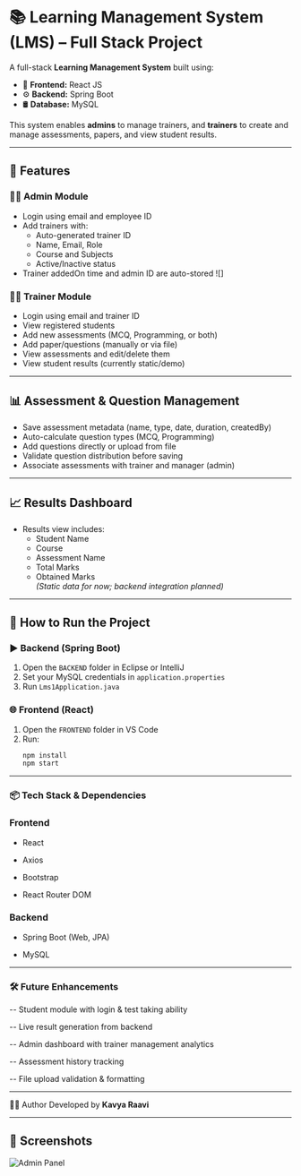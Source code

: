 # 📚 Learning Management System (LMS) – Full Stack Project

A full-stack **Learning Management System** built using:

- 🎨 **Frontend:** React JS  
- ⚙️ **Backend:** Spring Boot  
- 🛢️ **Database:** MySQL  

This system enables **admins** to manage trainers, and **trainers** to create and manage assessments, papers, and view student results.

---

## 🚀 Features

### 👨‍💼 Admin Module
- Login using email and employee ID
- Add trainers with:
  - Auto-generated trainer ID
  - Name, Email, Role
  - Course and Subjects
  - Active/Inactive status
- Trainer addedOn time and admin ID are auto-stored
  ![]

### 👩‍🏫 Trainer Module
- Login using email and trainer ID
- View registered students
- Add new assessments (MCQ, Programming, or both)
- Add paper/questions (manually or via file)
- View assessments and edit/delete them
- View student results (currently static/demo)

---

## 📊 Assessment & Question Management

- Save assessment metadata (name, type, date, duration, createdBy)
- Auto-calculate question types (MCQ, Programming)
- Add questions directly or upload from file
- Validate question distribution before saving
- Associate assessments with trainer and manager (admin)

---

## 📈 Results Dashboard

- Results view includes:
  - Student Name
  - Course
  - Assessment Name
  - Total Marks
  - Obtained Marks  
  *(Static data for now; backend integration planned)*

---

## 🔧 How to Run the Project

### ▶️ Backend (Spring Boot)
1. Open the `BACKEND` folder in Eclipse or IntelliJ
2. Set your MySQL credentials in `application.properties`
3. Run `Lms1Application.java`

### 🌐 Frontend (React)
1. Open the `FRONTEND` folder in VS Code
2. Run:
   ```bash
   npm install
   npm start

---
### 📦 Tech Stack & Dependencies
### Frontend

* React

* Axios

* Bootstrap

* React Router DOM

### Backend

* Spring Boot (Web, JPA)

* MySQL

---

### 🛠️ Future Enhancements
-- Student module with login & test taking ability

-- Live result generation from backend

-- Admin dashboard with trainer management analytics

-- Assessment history tracking

-- File upload validation & formatting

---

👩‍💻 Author
Developed by **Kavya Raavi**

---

## 📸 Screenshots
![Admin Panel](./screenshots/admin.png)

